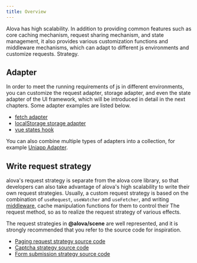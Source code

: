 ```yaml
---
title: Overview
---
```


Alova has high scalability. In addition to providing common features such as core caching mechanism, request sharing mechanism, and state management, it also provides various customization functions and middleware mechanisms, which can adapt to different js environments and customize requests. Strategy.

## Adapter

In order to meet the running requirements of js in different environments, you can customize the request adapter, storage adapter, and even the state adapter of the UI framework, which will be introduced in detail in the next chapters. Some adapter examples are listed below.

- [fetch adapter](https://github.com/alovajs/alova/blob/main/src/predefine/GlobalFetch.ts)
- [localStorage storage adapter](https://github.com/alovajs/alova/blob/main/src/predefine/globalLocalStorage.ts)
- [vue states hook](https://github.com/alovajs/alova/blob/main/src/predefine/VueHook.ts)

You can also combine multiple types of adapters into a collection, for example [Uniapp Adapter](/tutorial/request-adapter/alova-adapter-uniapp).

## Write request strategy

alova's request strategy is separate from the alova core library, so that developers can also take advantage of alova's high scalability to write their own request strategies. Usually, a custom request strategy is based on the combination of `useRequest`, `useWatcher` and `useFetcher`, and writing [middleware](/tutorial/advanced/middleware), cache manipulation functions for them to control their The request method, so as to realize the request strategy of various effects.

The request strategies in **@alova/scene** are well represented, and it is strongly recommended that you refer to the source code for inspiration.

- [Paging request strategy source code](https://github.com/alovajs/scene/blob/main/src/hooks/pagination/usePagination.js)
- [Captcha strategy source code](https://github.com/alovajs/scene/blob/main/src/hooks/useCaptcha.ts)
- [Form submission strategy source code](https://github.com/alovajs/scene/blob/main/src/hooks/useForm.ts)

